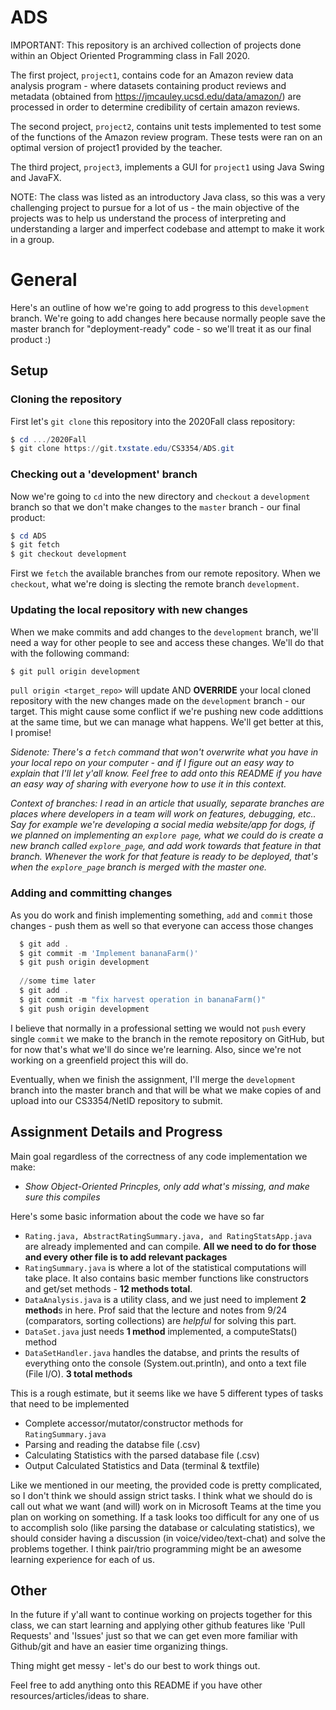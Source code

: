 # ADS
IMPORTANT: This repository is an archived collection of projects done within an Object Oriented Programming class in Fall 2020. 

The first project, `project1`, contains code for an Amazon review data analysis program - where datasets containing product reviews and metadata (obtained from https://jmcauley.ucsd.edu/data/amazon/) are processed in order to determine credibility of certain amazon reviews.

The second project, `project2`, contains unit tests implemented to test some of the functions of the Amazon review program. These tests were ran on an optimal version of project1 provided by the teacher.

The third project, `project3`, implements a GUI for `project1` using Java Swing and JavaFX.

NOTE: The class was listed as an introductory Java class, so this was a very challenging project to pursue for a lot of us - the main objective of the projects was to help us understand the process of interpreting and understanding a larger and imperfect codebase and attempt to make it work in a group.

#  General 

Here's an outline of how we're going to add progress to this `development` branch. We're going to add changes here because normally people save the master branch for "deployment-ready" code - so we'll treat it as our final product :)

Setup
-----
### Cloning the repository
First let's `git clone` this repository into the 2020Fall class repository:

```powershell
$ cd .../2020Fall
$ git clone https://git.txstate.edu/CS3354/ADS.git
```
### Checking out a 'development' branch
Now we're going to `cd` into the new directory and `checkout` a `development` branch so that we don't make changes to the `master` branch - our final product:

```powershell 
$ cd ADS
$ git fetch
$ git checkout development
```

First we `fetch` the available branches from our remote repository. When we `checkout`, what we're doing is slecting the remote branch `development`.

### Updating the local repository with new changes
When we make commits and add changes to the `development` branch, we'll need a way for other people to see and access these changes. We'll do that with the following command:

```powershell
$ git pull origin development
```
  
`pull origin <target_repo>` will update AND **OVERRIDE** your local cloned repository with the new changes made on the `development` branch - our target. This might cause some conflict if we're pushing new code addittions at the same time, but we can manage what happens. We'll get better at this, I promise!

*Sidenote: There's a `fetch` command that won't overwrite what you have in your local repo on your computer - and if I figure out an easy way to explain that I'll let y'all know. Feel free to add onto this README if you have an easy way of sharing with everyone how to use it in this context.*

*Context of branches: I read in an article that usually, separate branches are places where developers in a team will work on features, debugging, etc.. Say for example we're developing a social media website/app for dogs, if we planned on implementing an `explore page`, what we could do is create a new branch called `explore_page`, and add work towards that feature in that branch. Whenever the work for that feature is ready to be deployed, that's when the `explore_page` branch is merged with the master one.*

### Adding and committing changes
As you do work and finish implementing something, `add` and `commit` those changes - push them as well so that everyone can access those changes

```powershell
  $ git add .
  $ git commit -m 'Implement bananaFarm()'
  $ git push origin development
  
  //some time later
  $ git add .
  $ git commit -m "fix harvest operation in bananaFarm()"
  $ git push origin development
```
I believe that normally in a professional setting we would not `push` every single `commit` we make to the branch in the remote repository on GitHub, but for now that's what we'll do since we're learning. Also, since we're not working on a greenfield project this will do.

Eventually, when we finish the assignment, I'll merge the `development` branch into the master branch and that will be what we make copies of and upload into our CS3354/NetID repository to submit.

Assignment Details and Progress
-----
Main goal regardless of the correctness of any code implementation we make:
- *Show Object-Oriented Princples, only add what's missing, and make sure this compiles*

Here's some basic information about the code we have so far
- `Rating.java, AbstractRatingSummary.java, and RatingStatsApp.java` are already implemented and can compile. **All we need to do for those and every other file is to add relevant packages**
- `RatingSummary.java` is where a lot of the statistical computations will take place. It also contains basic member functions like constructors and get/set methods - **12 methods total**.
- `DataAnalysis.java` is a utility class, and we just need to implement **2 method**s in here. Prof said that the lecture and notes from 9/24 (comparators, sorting collections) are *helpful* for solving this part.
- `DataSet.java` just needs **1 method** implemented, a computeStats() method
- `DataSetHandler.java` handles the databse, and prints the results of everything onto the console (System.out.println), and onto a text file (File I/O). **3 total methods**

This is a rough estimate, but it seems like we have 5 different types of tasks that need to be implemented

- Complete accessor/mutator/constructor methods for `RatingSummary.java`
- Parsing and reading the databse file (.csv)
- Calculating Statistics with the parsed database file (.csv)
- Output Calculated Statistics and Data (terminal & textfile)

Like we mentioned in our meeting, the provided code is pretty complicated, so I don't think we should assign strict tasks. I think what we should do is call out what we want (and will) work on in Microsoft Teams at the time you plan on working on something. If a task looks too difficult for any one of us to accomplish solo (like parsing the database or calculating statistics), we should consider having a discussion (in voice/video/text-chat) and solve the problems together. I think pair/trio programming might be an awesome learning experience for each of us.


## Other 

In the future if y'all want to continue working on projects together for this class,  we can start learning and applying other github features like 'Pull Requests' and 'Issues' just so that we can get even more familiar with Github/git and have an easier time organizing things. 

Thing might get messy - let's do our best to work things out.

Feel free to add anything onto this README if you have other resources/articles/ideas to share.
